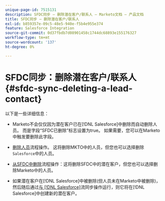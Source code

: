 ```yaml
---
unique-page-id: 7515131
description: SFDC同步 — 删除潜在客户/联系人 — Marketo文档 — 产品文档
title: SFDC同步 — 删除潜在客户/联系人
exl-id: b859357e-09c5-48e5-940e-f5b4e955e374
feature: Salesforce Integration
source-git-commit: 0d37fbdb7d08901458c1744dc68893e155176327
workflow-type: tm+mt
source-wordcount: '137'
ht-degree: 0%

---
```


# SFDC同步：删除潜在客户/联系人 {#sfdc-sync-deleting-a-lead-contact}

以下是一些详细信息：

* Marketo不会仅仅因为潜在客户已在[!DNL Salesforce]中删除而自动删除人员。 而是字段“SFDC已删除”标志设置为true。 如果需要，您可以在Marketo中触发要删除此字段。
* [删除人员](/help/marketo/product-docs/core-marketo-concepts/smart-campaigns/flow-actions/delete-person.md)流程操作。 这将删除MKTO中的人员，但您也可以选择删除`Salesforce`中的人员。

* [从SFDC中删除](/help/marketo/product-docs/core-marketo-concepts/smart-campaigns/salesforce-flow-actions/delete-person-from-sfdc.md)流程操作：这将删除SFDC中的潜在客户，但您也可以选择删除Marketo中的人员。
* 如果潜在客户在[!DNL Salesforce]中被删除(但人员未在Marketo中被删除)，然后随后通过[与 [!DNL Salesforce]](/help/marketo/product-docs/core-marketo-concepts/smart-campaigns/salesforce-flow-actions/sync-person-to-sfdc.md)流同步操作运行，则它将在[!DNL Salesforce]中创建新的潜在客户。
